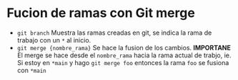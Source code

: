 # Fucion de ramas con Git merge

* `git branch` Muestra las ramas creadas en git, se indica la rama de trabajo con un `*` al inicio.
* `git merge {nombre_rama}` Se hace la fusion de los cambios. __IMPORTANE__ El merge se hace desde el `nombre_rama` hacia la rama actual de trabjo, ie. Si estoy en `*main` y hago `git merge foo` entonces la rama `foo` se fusiona con `*main`